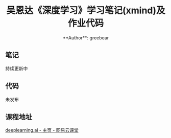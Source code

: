 <h1 align="center">吴恩达《深度学习》学习笔记(xmind)及作业代码</h1>

<p align="center">**Author**: greebear</a></p>


## 笔记

持续更新中

## 代码

未发布

## 课程地址

[deeplearning.ai - 主页 - 网易云课堂](https://study.163.com/provider/2001053000/index.htm)
